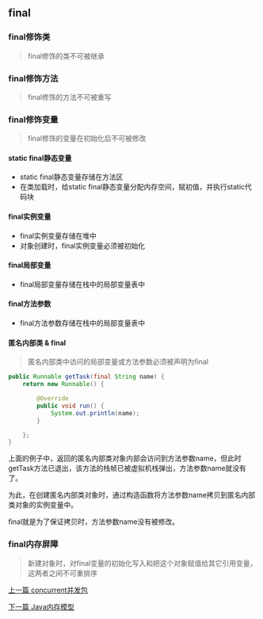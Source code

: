 ## final

### final修饰类

> final修饰的类不可被继承

### final修饰方法

> final修饰的方法不可被重写

### final修饰变量

> final修饰的变量在初始化后不可被修改

#### static final静态变量

* static final静态变量存储在方法区
* 在类加载时，给static final静态变量分配内存空间，赋初值，并执行static代码块

#### final实例变量

* final实例变量存储在堆中
* 对象创建时，final实例变量必须被初始化

#### final局部变量

* final局部变量存储在栈中的局部变量表中

#### final方法参数

* final方法参数存储在栈中的局部变量表中

#### 匿名内部类 & final

> 匿名内部类中访问的局部变量或方法参数必须被声明为final

```java
public Runnable getTask(final String name) {
    return new Runnable() {

        @Override
        public void run() {
            System.out.println(name);
        }

    };
}
```

上面的例子中，返回的匿名内部类对象内部会访问到方法参数name，但此时getTask方法已退出，该方法的栈帧已被虚拟机栈弹出，方法参数name就没有了。

为此，在创建匿名内部类对象时，通过构造函数将方法参数name拷贝到匿名内部类对象的实例变量中。

final就是为了保证拷贝时，方法参数name没有被修改。

### final内存屏障

> 新建对象时，对final变量的初始化写入和把这个对象赋值给其它引用变量，这两者之间不可重排序


[上一篇 concurrent并发包](4-多线程与并发/concurrent并发包.md)

[下一篇 Java内存模型](4-多线程与并发/Java内存模型.md)
